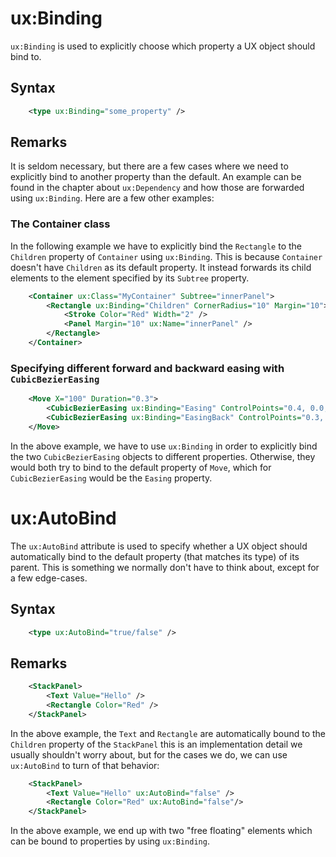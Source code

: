 # ux:Binding

`ux:Binding` is used to explicitly choose which property a UX object should bind to.

## Syntax

```xml
	<type ux:Binding="some_property" />
```

## Remarks

It is seldom necessary, but there are a few cases where we need to explicitly bind to another property than the default. An example can be found in the chapter about `ux:Dependency` and how those are forwarded using `ux:Binding`. Here are a few other examples:

### The Container class

In the following example we have to explicitly bind the `Rectangle` to the `Children` property of `Container` using `ux:Binding`. This is because `Container` doesn't have `Children` as its default property. It instead forwards its child elements to the element specified by its `Subtree` property.

```xml
	<Container ux:Class="MyContainer" Subtree="innerPanel">
	    <Rectangle ux:Binding="Children" CornerRadius="10" Margin="10">
	        <Stroke Color="Red" Width="2" />
	        <Panel Margin="10" ux:Name="innerPanel" />
	    </Rectangle>
	</Container>
```

### Specifying different forward and backward easing with `CubicBezierEasing` 

```xml
	<Move X="100" Duration="0.3">
	    <CubicBezierEasing ux:Binding="Easing" ControlPoints="0.4, 0.0, 1.0, 1.0" />
	    <CubicBezierEasing ux:Binding="EasingBack" ControlPoints="0.3, 0.0, 0.3, 1.0" />
	</Move>
```

In the above example, we have to use `ux:Binding` in order to explicitly bind the two `CubicBezierEasing` objects to different properties. Otherwise, they would both try to bind to the default property of `Move`, which for `CubicBezierEasing` would be the `Easing` property.

# ux:AutoBind

The `ux:AutoBind` attribute is used to specify whether a UX object should automatically bind to the default property (that matches its type) of its parent. This is something we normally don't have to think about, except for a few edge-cases.

## Syntax

```xml
	<type ux:AutoBind="true/false" />
```

## Remarks

```xml
	<StackPanel>
		<Text Value="Hello" />
		<Rectangle Color="Red" />
	</StackPanel>
```

In the above example, the `Text` and `Rectangle` are automatically bound to the `Children` property of the `StackPanel` this is an implementation detail we usually shouldn't worry about, but for the cases we do, we can use `ux:AutoBind` to turn of that behavior:

```xml
	<StackPanel>
		<Text Value="Hello" ux:AutoBind="false" />
		<Rectangle Color="Red" ux:AutoBind="false"/>
	</StackPanel>
```

In the above example, we end up with two "free floating" elements which can be bound to properties by using `ux:Binding`.
